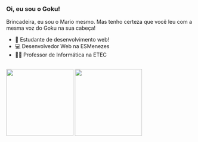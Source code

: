 ### Oi, eu sou o Goku!

Brincadeira, eu sou o Mario mesmo. Mas tenho certeza que você leu com a mesma voz do Goku na sua cabeça!

- 🌱 Estudante de desenvolvimento web!
- 💻 Desenvolvedor Web na ESMenezes
- 🧑‍🏫 Professor de Informática na ETEC
##
<div>
  <img height="180cm" src="https://github-readme-stats.vercel.app/api?username=mariopuebla17&show_icons=true&theme=dark&include_all_commits=true&count_private=true"/>
  <img height="180cm" src="https://github-readme-stats.vercel.app/api/top-langs/?username=mariopuebla17&layout=compact&langs_count=16&theme=dark"/>
 </div>
